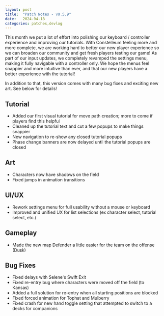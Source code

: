```yaml
---
layout: post
title:  "Patch Notes - v0.5.9"
date:   2024-04-18
categories: patches,devlog
---
```


This month we put a lot of effort into polishing our keyboard / controller experience and improving our tutorials. With Constelleum feeling more and more complete, we are working hard to better our new player experience so we can broaden our community and get fresh players testing our game! As part of our input updates, we completely revamped the settings menu, making it fully navigable with a controller only. We hope the menus feel snappier and more intuitive than ever, and that our new players have a better experience with the tutorial!

In addition to that, this version comes with many bug fixes and exciting new art. See below for details!

## Tutorial

* Added our first visual tutorial for move path creation; more to come if players find this helpful
* Cleaned up the tutorial text and cut a few popups to make things snappier
* New navigation to re-show any closed tutorial popups
* Phase change banners are now delayed until the tutorial popups are closed

## Art

* Characters now have shadows on the field
* Fixed jumps in animation transitions

## UI/UX

* Rework settings menu for full usability without a mouse or keyboard
* Improved and unified UX for list selections (ex character select, tutorial select, etc.)

## Gameplay

* Made the new map Defender a little easier for the team on the offense (Dusk)

## Bug Fixes

* Fixed delays with Selene's Swift Exit
* Fixed re-entry bug where characters were moved off the field (to Kansas)
* Added a full solution for re-entry when all starting positions are blocked
* Fixed forced animation for Tophat and Mulberry
* Fixed crash for new hand toggle setting that attempted to switch to a decks for companions
